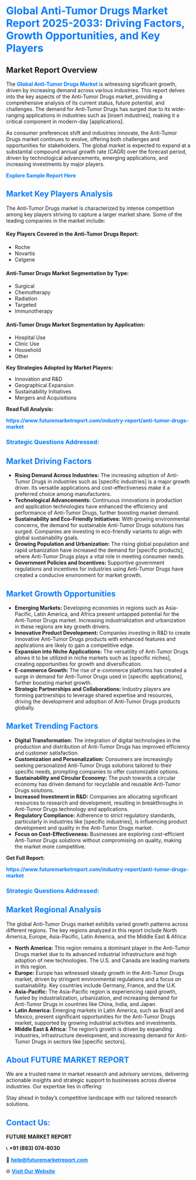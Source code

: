 <h1 style="color: #007BFF;">Global Anti-Tumor Drugs Market Report 2025-2033: Driving Factors, Growth Opportunities, and Key Players</h1>

<section id="overview">
<h2>Market Report Overview</h2>
<p>The <a href="https://www.futuremarketreport.com/industry-report/anti-tumor-drugs-market" style="color: #007BFF; text-decoration: none;"><strong>Global Anti-Tumor Drugs Market</strong></a> is witnessing significant growth, driven by increasing demand across various industries. This report delves into the key aspects of the Anti-Tumor Drugs market, providing a comprehensive analysis of its current status, future potential, and challenges. The demand for Anti-Tumor Drugs has surged due to its wide-ranging applications in industries such as [insert industries], making it a critical component in modern-day [applications].</p>
<p>As consumer preferences shift and industries innovate, the Anti-Tumor Drugs market continues to evolve, offering both challenges and opportunities for stakeholders. The global market is expected to expand at a substantial compound annual growth rate (CAGR) over the forecast period, driven by technological advancements, emerging applications, and increasing investments by major players.</p>
</section>

<section id="overview">
<p><a href="https://www.futuremarketreport.com/request-sample/reportId=62423" style="color: #007BFF; text-decoration: none;"><strong>Explore Sample Report Here</strong></a></p>
</section>

<section id="key-players">
<h2 style="color: #007BFF;">Market Key Players Analysis</h2>
<p>The Anti-Tumor Drugs market is characterized by intense competition among key players striving to capture a larger market share. Some of the leading companies in the market include:</p>
<h4>Key Players Covered in the Anti-Tumor Drugs Report:</h4>
<ul><li>Roche</li><li>Novartis</li><li>Celgene</li></ul>
<h4>Anti-Tumor Drugs Market Segmentation by Type:</h4>
<ul><li>Surgical</li><li>Chemotherapy</li><li>Radiation</li><li>Targeted</li><li>Immunotherapy</li></ul>

<h4>Anti-Tumor Drugs Market Segmentation by Application:</h4>
<ul><li>Hospital Use</li><li>Clinic Use</li><li>Household</li><li>Other</li></ul>
<p><strong>Key Strategies Adopted by Market Players:</strong></p>
<ul>
<li>Innovation and R&D</li>
<li>Geographical Expansion</li>
<li>Sustainability Initiatives</li>
<li>Mergers and Acquisitions</li>
</ul>
</section>

<section>
<p><strong>Read Full Analysis: </strong></p><a href="https://www.futuremarketreport.com/industry-report/anti-tumor-drugs-market" style="color: #007BFF; text-decoration: none;"><strong>https://www.futuremarketreport.com/industry-report/anti-tumor-drugs-market</strong></a>
<h3 style="color: #007BFF;">Strategic Questions Addressed:</h3>
</section>

<section id="driving-factors">
<h2 style="color: #007BFF;">Market Driving Factors</h2>
<ul>
<li><strong>Rising Demand Across Industries:</strong> The increasing adoption of Anti-Tumor Drugs in industries such as [specific industries] is a major growth driver. Its versatile applications and cost-effectiveness make it a preferred choice among manufacturers.</li>
<li><strong>Technological Advancements:</strong> Continuous innovations in production and application technologies have enhanced the efficiency and performance of Anti-Tumor Drugs, further boosting market demand.</li>
<li><strong>Sustainability and Eco-Friendly Initiatives:</strong> With growing environmental concerns, the demand for sustainable Anti-Tumor Drugs solutions has surged. Companies are investing in eco-friendly variants to align with global sustainability goals.</li>
<li><strong>Growing Population and Urbanization:</strong> The rising global population and rapid urbanization have increased the demand for [specific products], where Anti-Tumor Drugs plays a vital role in meeting consumer needs.</li>
<li><strong>Government Policies and Incentives:</strong> Supportive government regulations and incentives for industries using Anti-Tumor Drugs have created a conducive environment for market growth.</li>
</ul>
</section>

<section id="growth-opportunities">
<h2 style="color: #007BFF;">Market Growth Opportunities</h2>
<ul>
<li><strong>Emerging Markets:</strong> Developing economies in regions such as Asia-Pacific, Latin America, and Africa present untapped potential for the Anti-Tumor Drugs market. Increasing industrialization and urbanization in these regions are key growth drivers.</li>
<li><strong>Innovative Product Development:</strong> Companies investing in R&D to create innovative Anti-Tumor Drugs products with enhanced features and applications are likely to gain a competitive edge.</li>
<li><strong>Expansion into Niche Applications:</strong> The versatility of Anti-Tumor Drugs allows it to be utilized in niche markets such as [specific niches], creating opportunities for growth and diversification.</li>
<li><strong>E-commerce Growth:</strong> The rise of e-commerce platforms has created a surge in demand for Anti-Tumor Drugs used in [specific applications], further boosting market growth.</li>
<li><strong>Strategic Partnerships and Collaborations:</strong> Industry players are forming partnerships to leverage shared expertise and resources, driving the development and adoption of Anti-Tumor Drugs products globally.</li>
</ul>
</section>

<section id="trending-factors">
<h2 style="color: #007BFF;">Market Trending Factors</h2>
<ul>
<li><strong>Digital Transformation:</strong> The integration of digital technologies in the production and distribution of Anti-Tumor Drugs has improved efficiency and customer satisfaction.</li>
<li><strong>Customization and Personalization:</strong> Consumers are increasingly seeking personalized Anti-Tumor Drugs solutions tailored to their specific needs, prompting companies to offer customizable options.</li>
<li><strong>Sustainability and Circular Economy:</strong> The push towards a circular economy has driven demand for recyclable and reusable Anti-Tumor Drugs solutions.</li>
<li><strong>Increased Investment in R&D:</strong> Companies are allocating significant resources to research and development, resulting in breakthroughs in Anti-Tumor Drugs technology and applications.</li>
<li><strong>Regulatory Compliance:</strong> Adherence to strict regulatory standards, particularly in industries like [specific industries], is influencing product development and quality in the Anti-Tumor Drugs market.</li>
<li><strong>Focus on Cost-Effectiveness:</strong> Businesses are exploring cost-efficient Anti-Tumor Drugs solutions without compromising on quality, making the market more competitive.</li>
</ul>
</section>

<section>
<p><strong>Get Full Report: </strong></p><a href="https://www.futuremarketreport.com/industry-report/anti-tumor-drugs-market" style="color: #007BFF; text-decoration: none;"><strong>https://www.futuremarketreport.com/industry-report/anti-tumor-drugs-market</strong></a>
<h3 style="color: #007BFF;">Strategic Questions Addressed:</h3>
</section>


<section id="regional-analysis">
<h2 style="color: #007BFF;">Market Regional Analysis</h2>
<p>The global Anti-Tumor Drugs market exhibits varied growth patterns across different regions. The key regions analyzed in this report include North America, Europe, Asia-Pacific, Latin America, and the Middle East & Africa:</p>
<ul>
<li><strong>North America:</strong> This region remains a dominant player in the Anti-Tumor Drugs market due to its advanced industrial infrastructure and high adoption of new technologies. The U.S. and Canada are leading markets in this region.</li>
<li><strong>Europe:</strong> Europe has witnessed steady growth in the Anti-Tumor Drugs market, driven by stringent environmental regulations and a focus on sustainability. Key countries include Germany, France, and the U.K.</li>
<li><strong>Asia-Pacific:</strong> The Asia-Pacific region is experiencing rapid growth, fueled by industrialization, urbanization, and increasing demand for Anti-Tumor Drugs in countries like China, India, and Japan.</li>
<li><strong>Latin America:</strong> Emerging markets in Latin America, such as Brazil and Mexico, present significant opportunities for the Anti-Tumor Drugs market, supported by growing industrial activities and investments.</li>
<li><strong>Middle East & Africa:</strong> The region’s growth is driven by expanding industries, infrastructure development, and increasing demand for Anti-Tumor Drugs in sectors like [specific sectors].</li>
</ul>
</section>

<footer>
<h2 style="color: #007BFF;">About FUTURE MARKET REPORT</h2>
<p>We are a trusted name in market research and advisory services, delivering actionable insights and strategic support to businesses across diverse industries. Our expertise lies in offering:</p>

<p>Stay ahead in today’s competitive landscape with our tailored research solutions.</p>

<h2 style="color: #007BFF;">Contact Us:</h2>
<p><strong>FUTURE MARKET REPORT</strong></p>
<p>📞 <strong>+91 (883) 074-8030</strong></p>
<p>📧 <strong><a href="mailto:help@futuremarketreport.com" style="color: #007BFF;">help@futuremarketreport.com</a></strong></p>
<p>🌐 <strong><a href="https://www.futuremarketreport.com/" style="color: #007BFF;">Visit Our Website</a></strong></p>
</footer>